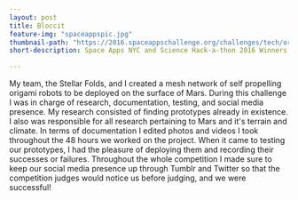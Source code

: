 ```yaml
---
layout: post
title: Bloccit
feature-img: "spaceappspic.jpg"
thumbnail-path: "https://2016.spaceappschallenge.org/challenges/tech/origami-space-recycled/projects/tumbleweed"
short-description: Space Apps NYC and Science Hack-a-thon 2016 Winners

---
```

My team, the Stellar Folds, and I created a mesh network of self propelling origami robots to be deployed on the surface of Mars. During this challenge I was in charge of research, documentation, testing, and social media presence. My research consisted of finding prototypes already in existence. I also was responsible for all research pertaining to Mars and it's terrain and climate. In terms of documentation I edited photos and videos I took throughout the 48 hours we worked on the project. When it came to testing our prototypes, I had the pleasure of deploying them and recording their successes or failures. Throughout the whole competition I made sure to keep our social media presence up through Tumblr and Twitter so that the competition judges would notice us before judging, and we were successful! 
